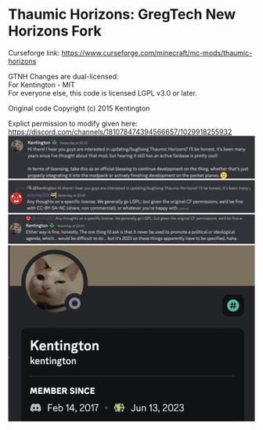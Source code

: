# Thaumic Horizons:  GregTech New Horizons Fork

Curseforge link: https://www.curseforge.com/minecraft/mc-mods/thaumic-horizons

GTNH Changes are dual-licensed:  
For Kentington - MIT  
For everyone else, this code is licensed LGPL v3.0 or later.

Original code Copyright (c) 2015 Kentington

Explict permission to modify given here:
https://discord.com/channels/181078474394566657/1029918255932
![license-support--1](license-support--1.png)
![license-support-0](license-support-0.png)
![license-support-1](license-support-1.png)
![license-support-2](license-support-2.png)
